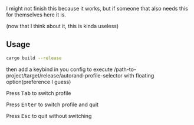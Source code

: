 I might not finish this because it works, but if someone that also needs this for themselves here it is.

(now that I think about it, this is kinda useless)

## Usage

```bash
cargo build --release
```

then add a keybind in you config to execute /path-to-project/target/release/autorand-profile-selector with floating option(preference I guess)

Press <kbd>Tab</kbd> to switch profile

Press <kbd>Enter</kbd> to switch profile and quit

Press <kbd>Esc</kbd> to quit without switching
